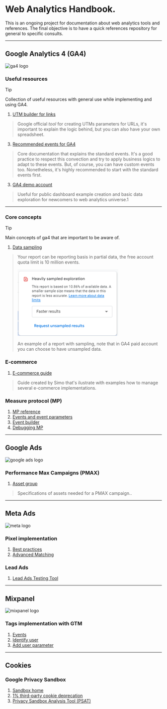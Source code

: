 # Web Analytics Handbook.
 This is an ongoing project for documentation about web analytics tools and references. 
 The final objective is to have a quick references repository for general to specific consults.

---

## Google Analytics 4 (GA4)

<p align="left">
  <img src="https://upload.wikimedia.org/wikipedia/commons/7/77/GAnalytics.svg" width="100" title="ga4 logo" alt="ga4 logo">
</p>


### Useful resources
> [!TIP]
> Collection of useful resources with general use while implementing and using GA4.

1. [UTM builder for links](https://ga-dev-tools.google/ga4/campaign-url-builder/)
  > Google official _tool_ for creating UTMs parameters for URLs, it's important to explain the logic behind, but you can also have your own spreadsheet.
3. [Recommended events for GA4](https://developers.google.com/analytics/devguides/collection/ga4/reference/events)
  > Core documentation that explains the standard events. It's a good practice to respect this convection and try to apply business logics to adapt to these events.
  > But, of course, you can have custom events too. Nonetheless, it's highly recommended to start with the standard events first.
3. [GA4 demo account](https://support.google.com/analytics/answer/6367342)
  > Useful for public dashboard example creation and basic data exploration for newcomers to web analytics universe.1

---

### Core concepts
> [!TIP]
> Main concepts of ga4 that are important to be aware of.

1. [Data sampling](https://support.google.com/analytics/answer/13331292?hl=en)
 > Your report can be reporting basis in partial data, the free account quota limit is 10 million events.
 > 
 > ![sampling](info/images/ga4/sampling.png)
 >
 > An example of a report with sampling, note that in GA4 paid account you can choose to have unsampled data.

### E-commerce

1. [E-commerce guide](https://www.simoahava.com/analytics/google-analytics-4-ecommerce-guide-google-tag-manager/#item-scoped-custom-dimensions)
  > Guide created by Simo that's ilustrate with examples how to manage several e-commerce implementations.

### Measure protocol (MP)

1. [MP reference](https://developers.google.com/analytics/devguides/collection/protocol/ga4/reference)
2. [Events and event parameters](https://developers.google.com/analytics/devguides/collection/protocol/ga4/reference/events)
3. [Event builder](https://ga-dev-tools.google/ga4/event-builder/)
4. [Debugging MP](https://www.analyticsmania.com/post/not-set-in-google-analytics-4/)
---
## Google Ads

<p align="left">
  <img src="https://upload.wikimedia.org/wikipedia/commons/thumb/c/c7/Google_Ads_logo.svg/200px-Google_Ads_logo.svg.png" width="100" title="google ads logo" alt="google ads logo">
</p>

### Performance Max Campaigns (PMAX)

1. [Asset group](https://support.google.com/google-ads/answer/10724492)
  > Specifications of assets needed for a PMAX campaign..
   

---
## Meta Ads

<p align="left">
  <img src="https://upload.wikimedia.org/wikipedia/commons/7/7b/Meta_Platforms_Inc._logo.svg" width="200" title="meta logo" alt="meta logo">
</p>

### Pixel implementation

1. [Best practices](https://www.analyticsmania.com/post/facebook-pixel-with-google-tag-manager/#send-data-to-multiple-pixels)
2. [Advanced Matching](https://developers.facebook.com/docs/meta-pixel/advanced/advanced-matching)

### Lead Ads
1. [Lead Ads Testing Tool](https://developers.facebook.com/tools/lead-ads-testing/)
---
## Mixpanel

<p align="left">
  <img src="https://upload.wikimedia.org/wikipedia/commons/b/bf/Mixpanel_Purple_-_2023.png" width="200" title="mixpanel logo" alt="mixpanel logo">
</p>

### Tags implementation with GTM

1. [Events](https://docs.mixpanel.com/docs/tracking-methods/sdks/javascript#sending-events)
2. [Identify user](https://docs.mixpanel.com/docs/tracking-methods/id-management/identifying-users)
3. [Add user parameter](https://docs.mixpanel.com/docs/tracking-methods/sdks/javascript#setting-profile-properties)
---
## Cookies
### Google Privacy Sandbox

1. [Sandbox home](https://developers.google.com/privacy-sandbox)
2. [1% third-party cookie deprecation](https://developers.google.com/privacy-sandbox/blog/cookie-countdown-2023oct)
3. [Privacy Sandbox Analysis Tool (PSAT)](https://developers.google.com/privacy-sandbox/blog/psat-announcement)
